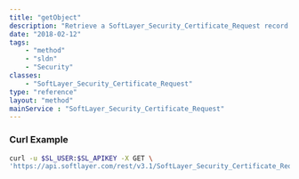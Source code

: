 ```yaml
---
title: "getObject"
description: "Retrieve a SoftLayer_Security_Certificate_Request record."
date: "2018-02-12"
tags:
    - "method"
    - "sldn"
    - "Security"
classes:
    - "SoftLayer_Security_Certificate_Request"
type: "reference"
layout: "method"
mainService : "SoftLayer_Security_Certificate_Request"
---
```


### Curl Example
```bash
curl -u $SL_USER:$SL_APIKEY -X GET \
'https://api.softlayer.com/rest/v3.1/SoftLayer_Security_Certificate_Request/{SoftLayer_Security_Certificate_RequestID}/getObject'
```
